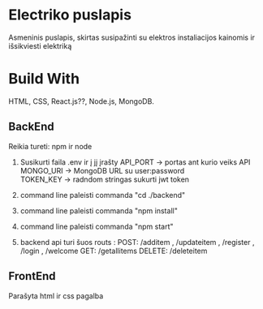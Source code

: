 # Electriko puslapis

Asmeninis puslapis, skirtas susipažinti su elektros instaliacijos kainomis  ir išsikviesti elektriką

# Build With
HTML, CSS, React.js??, Node.js, MongoDB.

## BackEnd 

Reikia tureti: npm ir node

1) Susikurti faila .env ir į jį įrašty 
API_PORT -> portas ant kurio veiks API
MONGO_URI -> MongoDB URL su user:password   
TOKEN_KEY -> radndom stringas sukurti jwt token

2) command line paleisti commanda "cd ./backend"
3) command line paleisti commanda "npm install"
4) command line paleisti commanda "npm start"
5) backend api turi šuos routs : POST: /additem , /updateitem , /register , /login , /welcome GET: /getallitems DELETE: /deleteitem

## FrontEnd

Parašyta html ir css pagalba